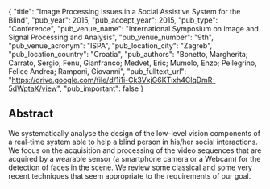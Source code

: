 {
  "title": "Image Processing Issues in a Social Assistive System for the Blind",
  "pub_year": 2015,
  "pub_accept_year": 2015,
  "pub_type": "Conference",
  "pub_venue_name": "International Symposium on Image and Signal Processing and Analysis",
  "pub_venue_number": "9th",
  "pub_venue_acronym": "ISPA",
  "pub_location_city": "Zagreb",
  "pub_location_country": "Croatia",
  "pub_authors": "Bonetto, Margherita; Carrato, Sergio; Fenu, Gianfranco; Medvet, Eric; Mumolo, Enzo; Pellegrino, Felice Andrea; Ramponi, Giovanni",
  "pub_fulltext_url": "https://drive.google.com/file/d/1i1i-Ck3VxjG6KTixh4ClqDmR-5dWptaX/view",
  "pub_important": false
}

## Abstract
We systematically analyse the design of the low-level vision components of a real-time system able to help a blind person in his/her social interactions. We focus on the acquisition and processing of the video sequences that are acquired by a wearable sensor (a smartphone camera or a Webcam) for the detection of faces in the scene. We review some classical and some very recent techniques that seem appropriate to the requirements of our goal.
